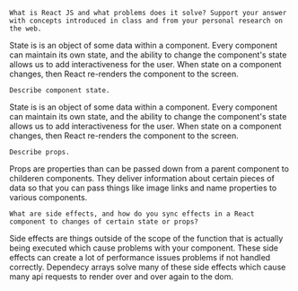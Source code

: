 
    What is React JS and what problems does it solve? Support your answer with concepts introduced in class and from your personal research on the web.

State is is an object of some data within a component. Every component can maintain its own state, and the ability to change the component's state allows us to add interactiveness for the user. When state on a component changes, then React re-renders the component to the screen.

    Describe component state.

State is is an object of some data within a component. Every component can maintain its own state, and the ability to change the component's state allows us to add interactiveness for the user. When state on a component changes, then React re-renders the component to the screen.

    Describe props.

Props are properties than can be passed down from a parent component to childeren components. They deliver information about certain pieces of data so that you can pass things like image links and name properties to various components.

    What are side effects, and how do you sync effects in a React component to changes of certain state or props?

Side effects are things outside of the scope of the function that is actually being executed which cause problems with your component. These side effects can create a lot of performance issues problems if not handled correctly. Dependecy arrays solve many of these side effects which cause many api requests to render over and over again to the dom.